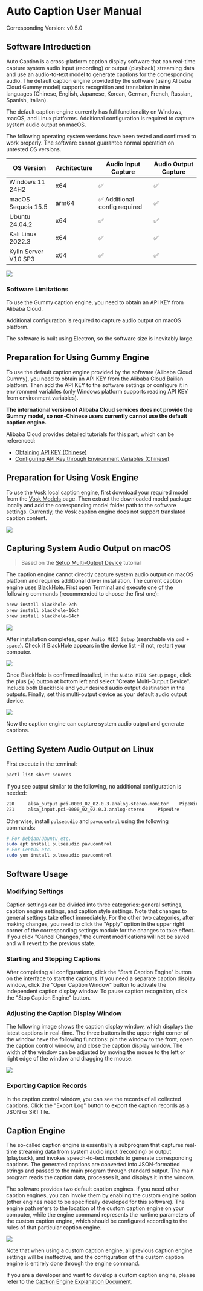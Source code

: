 # Auto Caption User Manual

Corresponding Version: v0.5.0

## Software Introduction

Auto Caption is a cross-platform caption display software that can real-time capture system audio input (recording) or output (playback) streaming data and use an audio-to-text model to generate captions for the corresponding audio. The default caption engine provided by the software (using Alibaba Cloud Gummy model) supports recognition and translation in nine languages (Chinese, English, Japanese, Korean, German, French, Russian, Spanish, Italian).

The default caption engine currently has full functionality on Windows, macOS, and Linux platforms. Additional configuration is required to capture system audio output on macOS.

The following operating system versions have been tested and confirmed to work properly. The software cannot guarantee normal operation on untested OS versions.

| OS Version         | Architecture | Audio Input Capture | Audio Output Capture |
| ------------------ | ------------ | ------------------- | -------------------- |
| Windows 11 24H2    | x64          | ✅                   | ✅                    |
| macOS Sequoia 15.5 | arm64        | ✅ Additional config required  | ✅          |
| Ubuntu 24.04.2     | x64          | ✅                   | ✅                    |
| Kali Linux 2022.3  | x64          | ✅                   | ✅                    |
| Kylin Server V10 SP3 | x64 | ✅ | ✅ |

![](../../assets/media/main_en.png)

### Software Limitations

To use the Gummy caption engine, you need to obtain an API KEY from Alibaba Cloud.

Additional configuration is required to capture audio output on macOS platform.

The software is built using Electron, so the software size is inevitably large.

## Preparation for Using Gummy Engine

To use the default caption engine provided by the software (Alibaba Cloud Gummy), you need to obtain an API KEY from the Alibaba Cloud Bailian platform. Then add the API KEY to the software settings or configure it in environment variables (only Windows platform supports reading API KEY from environment variables).

**The international version of Alibaba Cloud services does not provide the Gummy model, so non-Chinese users currently cannot use the default caption engine.**

Alibaba Cloud provides detailed tutorials for this part, which can be referenced:

- [Obtaining API KEY (Chinese)](https://help.aliyun.com/zh/model-studio/get-api-key)
- [Configuring API Key through Environment Variables (Chinese)](https://help.aliyun.com/zh/model-studio/configure-api-key-through-environment-variables)

## Preparation for Using Vosk Engine

To use the Vosk local caption engine, first download your required model from the [Vosk Models](https://alphacephei.com/vosk/models) page. Then extract the downloaded model package locally and add the corresponding model folder path to the software settings. Currently, the Vosk caption engine does not support translated caption content.

![](../../assets/media/vosk_en.png)

## Capturing System Audio Output on macOS

> Based on the [Setup Multi-Output Device](https://github.com/ExistentialAudio/BlackHole/wiki/Multi-Output-Device) tutorial

The caption engine cannot directly capture system audio output on macOS platform and requires additional driver installation. The current caption engine uses [BlackHole](https://github.com/ExistentialAudio/BlackHole). First open Terminal and execute one of the following commands (recommended to choose the first one):

```bash
brew install blackhole-2ch
brew install blackhole-16ch
brew install blackhole-64ch
```

![](../img/03.png)

After installation completes, open `Audio MIDI Setup` (searchable via `cmd + space`). Check if BlackHole appears in the device list - if not, restart your computer.

![](../img/04.png)

Once BlackHole is confirmed installed, in the `Audio MIDI Setup` page, click the plus (+) button at bottom left and select "Create Multi-Output Device". Include both BlackHole and your desired audio output destination in the outputs. Finally, set this multi-output device as your default audio output device.

![](../img/05.png)

Now the caption engine can capture system audio output and generate captions.

## Getting System Audio Output on Linux

First execute in the terminal:

```bash
pactl list short sources
```

If you see output similar to the following, no additional configuration is needed:

```bash
220     alsa_output.pci-0000_02_02.0.3.analog-stereo.monitor    PipeWire        s16le 2ch 48000Hz       SUSPENDED
221     alsa_input.pci-0000_02_02.0.3.analog-stereo     PipeWire        s16le 2ch 48000Hz       SUSPENDED
```

Otherwise, install `pulseaudio` and `pavucontrol` using the following commands:

```bash
# For Debian/Ubuntu etc.
sudo apt install pulseaudio pavucontrol
# For CentOS etc.
sudo yum install pulseaudio pavucontrol
```

## Software Usage

### Modifying Settings

Caption settings can be divided into three categories: general settings, caption engine settings, and caption style settings. Note that changes to general settings take effect immediately. For the other two categories, after making changes, you need to click the "Apply" option in the upper right corner of the corresponding settings module for the changes to take effect. If you click "Cancel Changes," the current modifications will not be saved and will revert to the previous state.

### Starting and Stopping Captions

After completing all configurations, click the "Start Caption Engine" button on the interface to start the captions. If you need a separate caption display window, click the "Open Caption Window" button to activate the independent caption display window. To pause caption recognition, click the "Stop Caption Engine" button.

### Adjusting the Caption Display Window

The following image shows the caption display window, which displays the latest captions in real-time. The three buttons in the upper right corner of the window have the following functions: pin the window to the front, open the caption control window, and close the caption display window. The width of the window can be adjusted by moving the mouse to the left or right edge of the window and dragging the mouse.

![](../img/01.png)

### Exporting Caption Records

In the caption control window, you can see the records of all collected captions. Click the "Export Log" button to export the caption records as a JSON or SRT file.

## Caption Engine

The so-called caption engine is essentially a subprogram that captures real-time streaming data from system audio input (recording) or output (playback), and invokes speech-to-text models to generate corresponding captions. The generated captions are converted into JSON-formatted strings and passed to the main program through standard output. The main program reads the caption data, processes it, and displays it in the window.

The software provides two default caption engines. If you need other caption engines, you can invoke them by enabling the custom engine option (other engines need to be specifically developed for this software). The engine path refers to the location of the custom caption engine on your computer, while the engine command represents the runtime parameters of the custom caption engine, which should be configured according to the rules of that particular caption engine.

![](../img/02_en.png)

Note that when using a custom caption engine, all previous caption engine settings will be ineffective, and the configuration of the custom caption engine is entirely done through the engine command.

If you are a developer and want to develop a custom caption engine, please refer to the [Caption Engine Explanation Document](../engine-manual/en.md).
